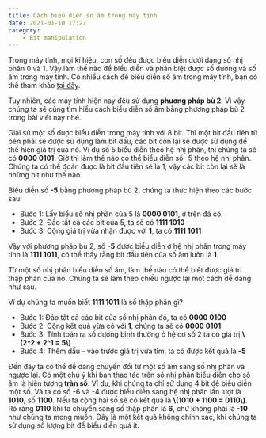 ```yaml
---
title: Cách biểu diễn số âm trong máy tính
date: 2021-01-10 17:27
category:
    - Bit manipulation
---
```

Trong máy tính, mọi kí hiệu, con số đều được biểu diễn dưới dạng số nhị phân 0 và 1.
Vậy làm thế nào để biểu diễn và phân biệt được số dương và số âm trong máy tính.
Có nhiều cách để biểu diễn số âm trong máy tính, bạn có thể tham khảo [tại đây](https://vi.wikipedia.org/wiki/Bi%E1%BB%83u_di%E1%BB%85n_s%E1%BB%91_%C3%A2m).

Tuy nhiên, các máy tính hiện nay đều sử dụng **phương pháp bù 2**. Vì vậy
chúng ta sẽ cùng tìm hiểu cách biểu diễn số âm bằng phương pháp bù 2 trong bài viết này nhé.

Giải sử một số được biểu diễn trong máy tính với 8 bit. Thì một bit đầu tiên từ bên phải
sẽ được sử dụng làm bit dấu, các bit còn lại sẽ được sử dụng để thể hiện giá trị của nó.
Ví dụ số 5 biểu diễn theo hệ nhị phân, thì chúng ta sẽ có **0000 0101**. Giờ thì làm thế
nào có thể biểu diễn số -5 theo hệ nhị phân. Chúng ta có thể đoán được là bit đầu tiên sẽ
là 1, vậy các bit còn lại sẽ là những bit như thế nào.

Biểu diễn số **-5** bằng phương pháp bù 2, chúng ta thực hiện theo các bước sau:
- Bước 1: Lấy biểu số nhị phân của 5 là **0000 0101**, ở trên đã có.
- Bước 2: Đảo tất cả các bit của 5, ta sẽ có **1111 1010**
- Bước 3: Cộng giá trị vừa nhận được với **1**, ta có **1111 1011**

Vậy với phương pháp bù 2, số **-5** được biểu diễn ở hệ nhị phân trong máy tính là **1111 1011**,
có thể thấy rằng bit đầu tiên của số âm luôn là **1**.

Từ một số nhị phân biểu diễn số âm, làm thế nào có thể biết được giá trị thập phân của nó.
Chúng ta sẽ làm theo chiều ngược lại một cách dễ dàng như sau.

Ví dụ chúng ta muốn biết **1111 1011** là số thập phân gì?

- Bước 1: Đảo tất cả các bit của số nhị phân đó, ta có **0000 0100**
- Bước 2: Cộng kết quả vừa có với **1**, chúng ta sẽ có **0000 0101**
- Bước 3: Tính toán ra số dương bình thường ở hệ cơ số 2 ta có giá trị **\\(2^2 + 2^1 = 5\\)**
- Bước 4: Thêm dấu - vào trước giá trị vừa tìm, ta có được kết quả là **-5**

Đến đây ta có thể dễ dàng chuyển đổi từ một số âm sang số nhị phân và ngược lại.
Có một chú ý khi bạn thao tác trên số nhị phân biểu diễn cho số âm là hiện tượng
**tràn số**. Ví dụ, khi chúng ta chỉ sử dụng 4 bit để biểu diễn một số. Và ta có số -6 và -4
được biểu diễn sang hệ nhị phân lần lượt là **1010**, số **1100**. Nếu ta cộng hai số sẽ có kết quả
là **\\(1010 + 1100 = 0110\\)**. Rõ ràng **0110** khi ta chuyển sang số thập phân là **6**,
chứ không phải là **-10** như chúng ta mong muốn. Đây là một kết quả không chính xác,
khi chúng ta sử dụng số lượng bit để biểu diễn quá ít.

